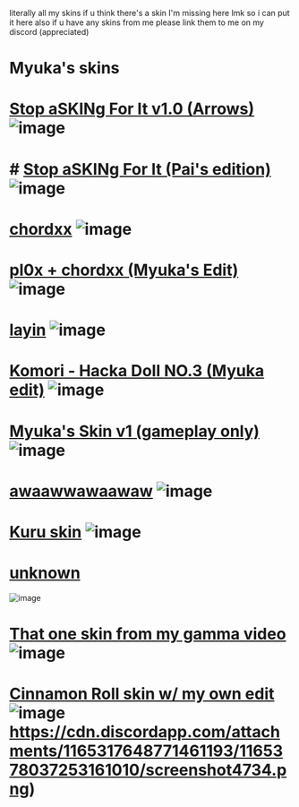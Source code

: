 literally all my skins
if u think there's a skin I'm missing here lmk so i can put it here
also if u have any skins from me please link them to me on my discord (appreciated)

# Myuka's skins
# [Stop aSKINg For It v1.0 (Arrows)](https://t.co/8x6PJkTnjR) ![image](https://cdn.discordapp.com/attachments/904464227668987904/1064249391952699412/screenshot3462.jpg)
# # [Stop aSKINg For It (Pai's edition)](https://www.dropbox.com/s/ohlfi2p8ydfgn1m/Stop%20aSKINg%20For%20It%20v1.0%20%28Pai%27s%20edit%29.osk?dl=0) ![image](https://cdn.discordapp.com/attachments/904464227668987904/1069657187946868857/screenshot3531.jpg)
# [chordxx](https://drive.google.com/file/d/1p74egAfJyr1SOlHjj7dU8LS_LfS6jdiB/view) ![image](https://cdn.discordapp.com/attachments/904464227668987904/1064250525173940286/screenshot3463.jpg)
# [pl0x + chordxx (Myuka's Edit)](https://cdn.discordapp.com/attachments/1047642485591117884/1064250842011676852/pl0xchordxx_Myuka_Edit.osk) ![image](https://cdn.discordapp.com/attachments/904464227668987904/1064251213006258206/screenshot3464.jpg)
# [layin](https://cdn.discordapp.com/attachments/904464227668987904/1064252162370187344/layin.osk) ![image](https://cdn.discordapp.com/attachments/904464227668987904/1064252103251476530/screenshot3465.jpg)
# [Komori - Hacka Doll NO.3 (Myuka edit)](https://drive.google.com/file/d/1oNYYRNupsKdQJ7g2-gzg1UQCbPb_e7UF/view) ![image](https://cdn.discordapp.com/attachments/904464227668987904/1064252804899803207/screenshot3466.jpg)
# [Myuka's Skin v1 (gameplay only)](https://cdn.discordapp.com/attachments/904464227668987904/1064253136723787876/ARROW_VER_XD.osk) ![image](https://cdn.discordapp.com/attachments/904464227668987904/1064253314667135197/screenshot3467.jpg)
# [awaawwawaawaw](https://drive.google.com/file/d/1qIqSCeSKEQtwota4KV7cb_Fuwe_Cjzzx/view) ![image](https://cdn.discordapp.com/attachments/904464227668987904/1064253791735652392/screenshot3468.jpg)
# [Kuru skin](https://cdn.discordapp.com/attachments/904464227668987904/1064241226070638612/Kuru_skin.osk) ![image](https://pbs.twimg.com/media/FmiIs3nXkAQLw5e?format=jpg&name=large)
# [unknown](https://cdn.discordapp.com/attachments/904464227668987904/1069655631549702234/zzz.rar)
![image](https://cdn.discordapp.com/attachments/904464227668987904/1069655728584921138/screenshot3530.jpg)
# [That one skin from my gamma video](https://cdn.discordapp.com/attachments/1165317648771461193/1165378843008319739/xd.osk?ex=6546a29f&is=65342d9f&hm=e87f45705d2996620b8a4592c7bb0e9a26c9a12c8348f4df0e4c5ad856815162&) ![image](https://cdn.discordapp.com/attachments/1165317648771461193/1165379105655632075/screenshot4735.png?ex=6546a2de&is=65342dde&hm=5d5b8425083c18a7a7e132108886769d40676e03ea31017dc297cdbbf73e5ea4&)
# [Cinnamon Roll skin w/ my own edit](https://cdn.discordapp.com/attachments/1165317648771461193/1165377285839405056/myu_skin.osk?ex=6546a12c&is=65342c2c&hm=c846878386f6ec80431bb64ea8c39fab8e7f00cd2da782fe190e68612148cc3c&) ![image](https://cdn.discordapp.com/attachments/1165317648771461193/1165378037253161010/screenshot4734.png?ex=6546a1df&is=65342cdf&hm=824cc6d844c7aacca8166379dfa1251c45654d177d1087921c356ff6e5a95674&)https://cdn.discordapp.com/attachments/1165317648771461193/1165378037253161010/screenshot4734.png)
